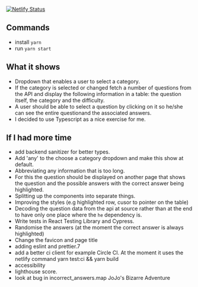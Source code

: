 [![Netlify Status](https://api.netlify.com/api/v1/badges/53180c2e-e4d9-4657-8e3d-f2c69fb38016/deploy-status)](https://app.netlify.com/sites/mystifying-roentgen-274bc4/deploys)

## Commands
- install `yarn `
- run `yarn start`

## What it shows
- Dropdown that enables a user to select a category. 
- If the category is selected or changed fetch a number of questions from the API and display the following information in a table: the question itself, the category and the difficulty. 
- A user should be able to select a question by clicking on it so he/she can see the entire questionand the associated answers.
- I decided to use Typescript as a nice exercise for me.

## If I had more time
- add backend sanitizer for better types.
- Add 'any' to the choose a category dropdown and make this show at default.
- Abbreviating any information that is too long. 
- For this the question should be displayed on another page that shows the question and the possible answers with the correct answer being highlighted.
- Splitting up the components into separate things. 
- Improving the styles (e.g highlighted row, cusor to pointer on the table)
- Decoding the question data from the api at source rather than at the end to have only one place where the `he` dependency is.
- Write tests in React Testing Library and Cypress.
- Randomise the answers (at the moment the correct answer is always highlighted) 
- Change the favicon and page title
- adding eslint and prettier.7
- add a better ci client for example Circle CI. At the moment it uses the netlify command yarn test:ci && yarn build
- accessibility
- lighthouse score.
- look at bug in incorrect_answers.map JoJo&#039;s Bizarre Adventure 